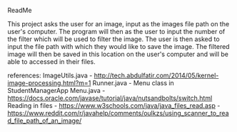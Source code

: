 ReadMe

This project asks the user for an image, input as the images file path on the user's computer.
The program will then as the user to input the number of the filter which will be used to filter the image.
The user is then asked to input the file path with which they would like to save the image.
The filtered image will then be saved in this location on the user's computer and will be able to accessed in their files.

references:
ImageUtils.java - http://tech.abdulfatir.com/2014/05/kernel-image-processing.html?m=1
Runner.java - Menu class in StudentManagerApp
Menu.java - https://docs.oracle.com/javase/tutorial/java/nutsandbolts/switch.html
Reading in files - https://www.w3schools.com/java/java_files_read.asp
				 - https://www.reddit.com/r/javahelp/comments/oulkzs/using_scanner_to_read_file_path_of_an_image/